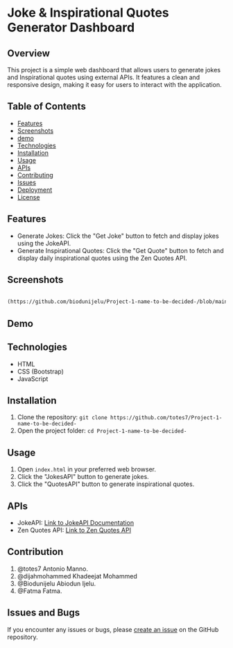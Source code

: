 # Joke & Inspirational Quotes Generator Dashboard

## Overview
This project is a simple web dashboard that allows users to generate jokes and Inspirational quotes using external APIs. It features a clean and responsive design, making it easy for users to interact with the application.

## Table of Contents
- [Features](#features)
- [Screenshots](#screenshots)
- [demo](#usage)
- [Technologies](#technologies)
- [Installation](#installation)
- [Usage](#usage)
- [APIs](#apis)
- [Contributing](#contributing)
- [Issues](#issues)
- [Deployment](#deployment)
- [License](#license)


## Features
- Generate Jokes: Click the "Get Joke" button to fetch and display jokes using the JokeAPI.
- Generate Inspirational Quotes: Click the "Get Quote" button to fetch and display daily inspirational quotes using the Zen Quotes API.

## Screenshots

```md

(https://github.com/biodunijelu/Project-1-name-to-be-decided-/blob/main/assets/image/mockup_design.png)

```

## Demo


## Technologies

- HTML
- CSS (Bootstrap)
- JavaScript

## Installation

1. Clone the repository: `git clone https://github.com/totes7/Project-1-name-to-be-decided-`
2. Open the project folder: `cd Project-1-name-to-be-decided-`

## Usage

1. Open `index.html` in your preferred web browser.
2. Click the "JokesAPI" button to generate jokes.
3. Click the "QuotesAPI" button to generate inspirational quotes.

## APIs

- JokeAPI: [Link to JokeAPI Documentation](https://v2.jokeapi.dev/docs)
- Zen Quotes API: [Link to Zen Quotes API](https://zenquotes.io/api)

## Contribution

1. @totes7 Antonio Manno.
2. @dijahmohammed Khadeejat Mohammed
3. @Biodunijelu   Abiodun Ijelu.
4. @Fatma   Fatma.

## Issues and Bugs
If you encounter any issues or bugs, please [create an issue](https://github.com/totes7/Project-1-name-to-be-decided-/issues) on the GitHub repository.


